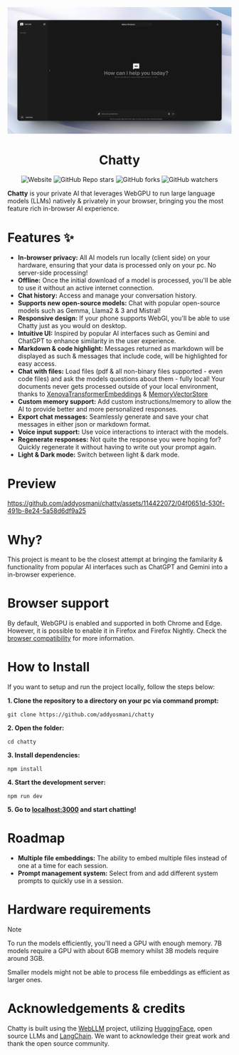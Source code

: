 <div align="center">
  
  [<img src="demo-img.jpg">](https://chattyui.com/)
  
</div>

<h1 align="center">
  Chatty
</h1>

<div align="center">
  
![Website](https://img.shields.io/website?url=https%3A%2F%2Fchattyui.com%2F) ![GitHub Repo stars](https://img.shields.io/github/stars/addyosmani/chatty) ![GitHub forks](https://img.shields.io/github/forks/addyosmani/chatty) ![GitHub watchers](https://img.shields.io/github/watchers/addyosmani/chatty)

</div>

**Chatty** is your private AI that leverages WebGPU to run large language models (LLMs) natively & privately in your browser, bringing you the most feature rich in-browser AI experience.

# Features ✨

- **In-browser privacy:** All AI models run locally (client side) on your hardware, ensuring that your data is processed only on your pc. No server-side processing!
- **Offline:** Once the initial download of a model is processed, you'll be able to use it without an active internet connection.
- **Chat history:** Access and manage your conversation history.
- **Supports new open-source models:** Chat with popular open-source models such as Gemma, Llama2 & 3 and Mistral!
- **Responsive design:** If your phone supports WebGl, you'll be able to use Chatty just as you would on desktop.
- **Intuitive UI:** Inspired by popular AI interfaces such as Gemini and ChatGPT to enhance similarity in the user experience.
- **Markdown & code highlight:** Messages returned as markdown will be displayed as such & messages that include code, will be highlighted for easy access.
- **Chat with files:** Load files (pdf & all non-binary files supported - even code files) and ask the models questions about them - fully local! Your documents never gets processed outside of your local environment, thanks to [XenovaTransformerEmbeddings](https://huggingface.co/Xenova/all-MiniLM-L6-v2) & [MemoryVectorStore](https://js.langchain.com/v0.1/docs/integrations/vectorstores/memory/)
- **Custom memory support:** Add custom instructions/memory to allow the AI to provide better and more personalized responses.
- **Export chat messages:** Seamlessly generate and save your chat messages in either json or markdown format.
- **Voice input support:** Use voice interactions to interact with the models.
- **Regenerate responses:** Not quite the response you were hoping for? Quickly regenerate it without having to write out your prompt again.
- **Light & Dark mode:** Switch between light & dark mode.

# Preview

https://github.com/addyosmani/chatty/assets/114422072/04f0651d-530f-491b-8e24-5a58d6df9a25

# Why?

This project is meant to be the closest attempt at bringing the familarity & functionality from popular AI interfaces such as ChatGPT and Gemini into a in-browser experience.

# Browser support

By default, WebGPU is enabled and supported in both Chrome and Edge. However, it is possible to enable it in Firefox and Firefox Nightly.
Check the [browser compatibility](https://developer.mozilla.org/en-US/docs/Web/API/WebGPU_API#browser_compatibility) for more information.

# How to Install

If you want to setup and run the project locally, follow the steps below:

**1. Clone the repository to a directory on your pc via command prompt:**

```
git clone https://github.com/addyosmani/chatty
```

**2. Open the folder:**

```
cd chatty
```

**3. Install dependencies:**

```
npm install
```

**4. Start the development server:**

```
npm run dev
```

**5. Go to [localhost:3000](http://localhost:3000) and start chatting!**

# Roadmap

- **Multiple file embeddings:** The ability to embed multiple files instead of one at a time for each session.
- **Prompt management system:** Select from and add different system prompts to quickly use in a session.

# Hardware requirements

> [!NOTE]  
> To run the models efficiently, you'll need a GPU with enough memory. 7B models require a GPU with about 6GB memory whilst 3B models require around 3GB.
>
> Smaller models might not be able to process file embeddings as efficient as larger ones.

# Acknowledgements & credits

Chatty is built using the [WebLLM](https://github.com/mlc-ai/web-llm) project, utilizing [HuggingFace](https://huggingface.co/), open source LLMs and [LangChain](https://www.langchain.com/). We want to acknowledge their great work and thank the open source community.
